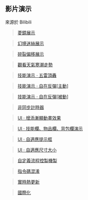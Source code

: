 ## 影片演示

來源於 Bilibili

> <a target="_blank" href="https://www.bilibili.com/video/BV1Dt4y1t7eF">菱鏡展示</a>

> <a target="_blank" href="https://www.bilibili.com/video/BV1uF411c7R5">幻境迷絲展示</a>

> <a target="_blank" href="https://www.bilibili.com/video/BV1Sa411s7tK">碎裂偏移展示</a>

> <a target="_blank" href="https://www.bilibili.com/video/BV1BU4y1g73m">觀看天氣寒潮走勢</a>

> <a target="_blank" href="https://www.bilibili.com/video/BV1Bb4y1i71m">技能演示 · 五雷頂轟</a>

> <a target="_blank" href="https://www.bilibili.com/video/BV1Ym4y1X7jo">技能演示 · 自在反彈[主動]</a>

> <a target="_blank" href="https://www.bilibili.com/video/BV1KR4y1W7Qi">技能演示 · 自在反彈[被動]</a>

> <a target="_blank" href="https://www.bilibili.com/video/BV1DU4y1N7Kv">非同步計時器</a>

> <a target="_blank" href="https://www.bilibili.com/video/BV1CF411b7Fp">UI · 增添漸顯動畫效果</a>

> <a target="_blank" href="https://www.bilibili.com/video/BV1SZ4y197Eh">UI · 技能欄、物品欄、背包欄演示</a>

> <a target="_blank" href="https://www.bilibili.com/video/BV1Mu411S7mU">UI · 自適應提示框</a>

> <a target="_blank" href="https://www.bilibili.com/video/BV1uq4y1m78k">UI · 自適應尺寸大小</a>

> <a target="_blank" href="https://www.bilibili.com/video/BV15Q4y1v7df">自定義流程控製機製</a>

> <a target="_blank" href="https://www.bilibili.com/video/BV16D4y1c7nS">指令碼混淆</a>

> <a target="_blank" href="https://www.bilibili.com/video/BV1CZ4y1X7rw">實時熱更新</a>

> <a target="_blank" href="https://www.bilibili.com/video/BV1D3411x7MC">國際化</a>
